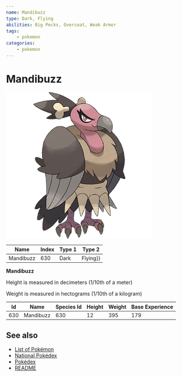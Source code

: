 ```yaml
---
name: Mandibuzz
type: Dark, Flying
abilities: Big Pecks, Overcoat, Weak Armor
tags:
    - pokemon
categories:
    - pokemon
---
```


# Mandibuzz


![Mandibuzz](images/630.png)

| **Name** | **Index** | **Type 1** | **Type 2** |
|----|----|----|----|
| Mandibuzz | 630 | Dark | Flying}} |

**Mandibuzz** 


Height is measured in decimeters (1/10th of a meter)

Weight is measured in hectograms (1/10th of a kilogram)

| **Id** | **Name** | **Species Id** | **Height** | **Weight** | **Base Experience** |
|--------|----------|----------------|------------|------------|---------------------|
| 630 | Mandibuzz | 630 | 12 | 395 | 179 |


## See also

- [List of Pokémon](../pokemon.md)
- [National Pokédex](../national_pokedex.md)
- [Pokédex](../pokedex.md)
- [README](../README.md)
